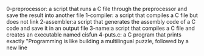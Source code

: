 0-preprocessor: a script that runs a C file through the preprocessor and save the result into another file
1-compiler: a script that compiles a C file but does not link
2-assembler:a script that generates the assembly code of a C code and save it in an output file
3-name:a script that compiles a C file and creates an executable named cisfun
4-puts.c: a C program that prints exactly "Programming is like building a multilingual puzzle, followed by a new line
